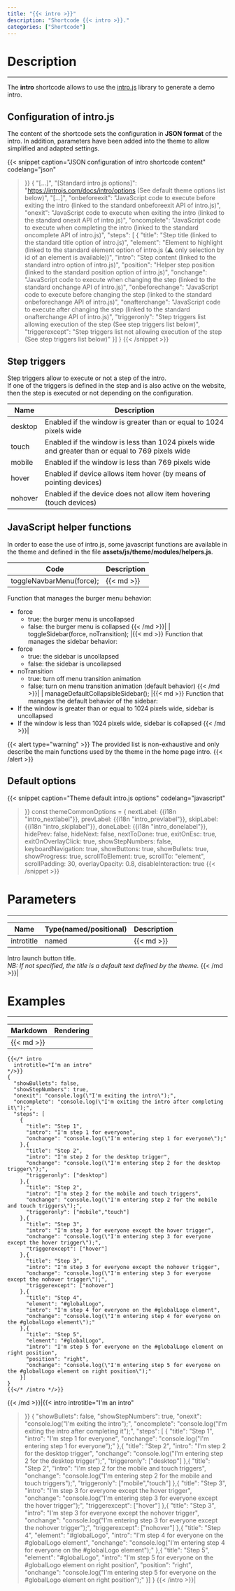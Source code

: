 ```yaml
---
title: "{{< intro >}}"
description: "Shortcode {{< intro >}}."
categories: ["Shortcode"]
---
```


# Description
---

The **intro** shortcode allows to use the [intro.js](https://introjs.com/) library to generate a demo intro.

## Configuration of intro.js

The content of the shortcode sets the configuration in **JSON format** of the intro. In addition, parameters have been added into the theme to allow simplified and adapted settings.

{{< snippet
    caption="JSON configuration of intro shortcode content"
    codelang="json"
>}}
{
  "[...]",
  "[Standard intro.js options]": "https://introjs.com/docs/intro/options (See default theme options list below)",
  "[...]",
  "onbeforeexit": "JavaScript code to execute before exiting the intro (linked to the standard onbeforeexit API of intro.js)",
  "onexit": "JavaScript code to execute when exiting the intro (linked to the standard onexit API of intro.js)",
  "oncomplete": "JavaScript code to execute when completing the intro (linked to the standard oncomplete API of intro.js)",
  "steps": [
    {
      "title": "Step title (linked to the standard title option of intro.js)",
      "element": "Element to highlight (linked to the standard element option of intro.js (⚠ only selection by id of an element is available))",
      "intro": "Step content (linked to the standard intro option of intro.js)",
      "position": "Helper step position (linked to the standard position option of intro.js)",
      "onchange": "JavaScript code to execute when changing the step (linked to the standard onchange API of intro.js)",
      "onbeforechange": "JavaScript code to execute before changing the step (linked to the standard onbeforechange API of intro.js)",
      "onafterchange": "JavaScript code to execute after changing the step (linked to the standard onafterchange API of intro.js)",
      "triggeronly": "Step triggers list allowing execution of the step (See step triggers list below)",
      "triggerexcept": "Step triggers list not allowing execution of the step (See step triggers list below)"
    }]
}
{{< /snippet >}}

## Step triggers

Step triggers allow to execute or not a step of the intro.  
If one of the triggers is defined in the step and is also active on the website, then the step is executed or not depending on the configuration.

| Name | Description |
| ---- | ----------- |
| desktop | Enabled if the window is greater than or equal to 1024 pixels wide |
| touch | Enabled if the window is less than 1024 pixels wide and greater than or equal to 769 pixels wide |
| mobile | Enabled if the window is less than 769 pixels wide |
| hover | Enabled if device allows item hover (by means of pointing devices) |
| nohover | Enabled if the device does not allow item hovering (touch devices) |

## JavaScript helper functions


In order to ease the use of intro.js, some javascript functions are available in the theme and defined in the file **assets/js/theme/modules/helpers.js**.

| Code | Description |
| ---- | ----------- |
| toggleNavbarMenu(force); |{{< md >}}
Function that manages the burger menu behavior:
* force
    * true: the burger menu is uncollapsed
    * false: the burger menu is collapsed
{{< /md >}}|
| toggleSidebar(force, noTransition); |{{< md >}}
Function that manages the sidebar behavior:
* force
    * true: the sidebar is uncollapsed
    * false: the sidebar is uncollapsed
* noTransition
    * true: turn off menu transition animation
    * false: turn on menu transition animation (default behavior)
{{< /md >}}|
| manageDefaultCollapsibleSidebar(); |{{< md >}}
Function that manages the default behavior of the sidebar:
* If the window is greater than or equal to 1024 pixels wide, sidebar is uncollapsed
* If the window is less than 1024 pixels wide, sidebar is collapsed
{{< /md >}}|

{{< alert type="warning" >}}
The provided list is non-exhaustive and only describe the main functions used by the theme in the home page intro.
{{< /alert >}}

## Default options

{{< snippet
    caption="Theme default intro.js options"
    codelang="javascript"
>}}
const themeCommonOptions = {
  nextLabel:          {{i18n "intro_nextlabel"}},
  prevLabel:          {{i18n "intro_prevlabel"}},
  skipLabel:          {{i18n "intro_skiplabel"}},
  doneLabel:          {{i18n "intro_donelabel"}},
  hidePrev:           false,
  hideNext:           false,
  nextToDone:         true,
  exitOnEsc:          true,
  exitOnOverlayClick: true,
  showStepNumbers:    false,
  keyboardNavigation: true,
  showButtons:        true,
  showBullets:        true,
  showProgress:       true,
  scrollToElement:    true,
  scrollTo:           "element",
  scrollPadding:      30,
  overlayOpacity:     0.8,
  disableInteraction: true
{{< /snippet >}}

# Parameters
---

| Name | Type(named/positional) | Description |
| ---- | ---------------------- | ----------- |
| introtitle| named |{{< md >}}
Intro launch button title.  
*NB: If not specified, the title is a default text defined by the theme.*
{{< /md >}}|

# Examples
---

| Markdown | Rendering |
| -------- | --------- |
|{{< md >}}
```
{{</* intro
  introtitle="I'm an intro"
*/>}}
{
  "showBullets": false,
  "showStepNumbers": true,
  "onexit": "console.log(\"I'm exiting the intro\");",
  "oncomplete": "console.log(\"I'm exiting the intro after completing it\");",
  "steps": [
    {
      "title": "Step 1",
      "intro": "I'm step 1 for everyone",
      "onchange": "console.log(\"I'm entering step 1 for everyone\");"
    },{
      "title": "Step 2",
      "intro": "I'm step 2 for the desktop trigger",
      "onchange": "console.log(\"I'm entering step 2 for the desktop trigger\");",
      "triggeronly": ["desktop"]
    },{
      "title": "Step 2",
      "intro": "I'm step 2 for the mobile and touch triggers",
      "onchange": "console.log(\"I'm entering step 2 for the mobile and touch triggers\");",
      "triggeronly": ["mobile","touch"]
    },{
      "title": "Step 3",
      "intro": "I'm step 3 for everyone except the hover trigger",
      "onchange": "console.log(\"I'm entering step 3 for everyone except the hover trigger\");",
      "triggerexcept": ["hover"]
    },{
      "title": "Step 3",
      "intro": "I'm step 3 for everyone except the nohover trigger",
      "onchange": "console.log(\"I'm entering step 3 for everyone except the nohover trigger\");",
      "triggerexcept": ["nohover"]
    },{
      "title": "Step 4",
      "element": "#globalLogo",
      "intro": "I'm step 4 for everyone on the #globalLogo element",
      "onchange": "console.log(\"I'm entering step 4 for everyone on the #globalLogo element\");"
    },{
      "title": "Step 5",
      "element": "#globalLogo",
      "intro": "I'm step 5 for everyone on the #globalLogo element on right position",
      "position": "right",
      "onchange": "console.log(\"I'm entering step 5 for everyone on the #globalLogo element on right position\");"
    }]
}
{{</* /intro */>}}
```
{{< /md >}}|{{< intro
  introtitle="I'm an intro"
>}}
{
  "showBullets": false,
  "showStepNumbers": true,
  "onexit": "console.log(\"I'm exiting the intro\");",
  "oncomplete": "console.log(\"I'm exiting the intro after completing it\");",
  "steps": [
    {
      "title": "Step 1",
      "intro": "I'm step 1 for everyone",
      "onchange": "console.log(\"I'm entering step 1 for everyone\");"
    },{
      "title": "Step 2",
      "intro": "I'm step 2 for the desktop trigger",
      "onchange": "console.log(\"I'm entering step 2 for the desktop trigger\");",
      "triggeronly": ["desktop"]
    },{
      "title": "Step 2",
      "intro": "I'm step 2 for the mobile and touch triggers",
      "onchange": "console.log(\"I'm entering step 2 for the mobile and touch triggers\");",
      "triggeronly": ["mobile","touch"]
    },{
      "title": "Step 3",
      "intro": "I'm step 3 for everyone except the hover trigger",
      "onchange": "console.log(\"I'm entering step 3 for everyone except the hover trigger\");",
      "triggerexcept": ["hover"]
    },{
      "title": "Step 3",
      "intro": "I'm step 3 for everyone except the nohover trigger",
      "onchange": "console.log(\"I'm entering step 3 for everyone except the nohover trigger\");",
      "triggerexcept": ["nohover"]
    },{
      "title": "Step 4",
      "element": "#globalLogo",
      "intro": "I'm step 4 for everyone on the #globalLogo element",
      "onchange": "console.log(\"I'm entering step 4 for everyone on the #globalLogo element\");"
    },{
      "title": "Step 5",
      "element": "#globalLogo",
      "intro": "I'm step 5 for everyone on the #globalLogo element on right position",
      "position": "right",
      "onchange": "console.log(\"I'm entering step 5 for everyone on the #globalLogo element on right position\");"
    }]
}
{{< /intro >}}|
